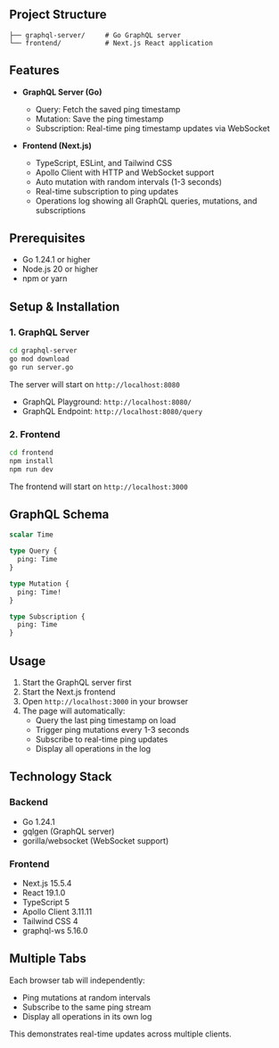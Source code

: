 ## Project Structure

```
├── graphql-server/     # Go GraphQL server
└── frontend/           # Next.js React application
```

## Features

- **GraphQL Server (Go)**
  - Query: Fetch the saved ping timestamp
  - Mutation: Save the ping timestamp
  - Subscription: Real-time ping timestamp updates via WebSocket

- **Frontend (Next.js)**
  - TypeScript, ESLint, and Tailwind CSS
  - Apollo Client with HTTP and WebSocket support
  - Auto mutation with random intervals (1-3 seconds)
  - Real-time subscription to ping updates
  - Operations log showing all GraphQL queries, mutations, and subscriptions

## Prerequisites

- Go 1.24.1 or higher
- Node.js 20 or higher
- npm or yarn

## Setup & Installation

### 1. GraphQL Server

```bash
cd graphql-server
go mod download
go run server.go
```

The server will start on `http://localhost:8080`

- GraphQL Playground: `http://localhost:8080/`
- GraphQL Endpoint: `http://localhost:8080/query`

### 2. Frontend

```bash
cd frontend
npm install
npm run dev
```

The frontend will start on `http://localhost:3000`

## GraphQL Schema

```graphql
scalar Time

type Query {
  ping: Time
}

type Mutation {
  ping: Time!
}

type Subscription {
  ping: Time
}
```

## Usage

1. Start the GraphQL server first
2. Start the Next.js frontend
3. Open `http://localhost:3000` in your browser
4. The page will automatically:
   - Query the last ping timestamp on load
   - Trigger ping mutations every 1-3 seconds
   - Subscribe to real-time ping updates
   - Display all operations in the log

## Technology Stack

### Backend
- Go 1.24.1
- gqlgen (GraphQL server)
- gorilla/websocket (WebSocket support)

### Frontend
- Next.js 15.5.4
- React 19.1.0
- TypeScript 5
- Apollo Client 3.11.11
- Tailwind CSS 4
- graphql-ws 5.16.0

## Multiple Tabs

Each browser tab will independently:
- Ping mutations at random intervals
- Subscribe to the same ping stream
- Display all operations in its own log

This demonstrates real-time updates across multiple clients.
